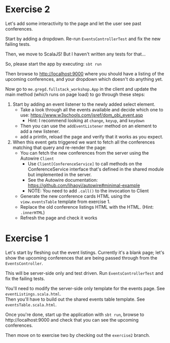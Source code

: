 # Exercise 2
Let's add some interactivity to the page and let the user see past conferences.

Start by adding a dropdown. Re-run `EventsControllerTest` and fix the new failing tests.

Then, we move to ScalaJS! But I haven't written any tests for that...

So, please start the app by executing:
`sbt run`

Then browse to [http://localhost:9000](http://localhost:9000) where you should have a listing of the upcoming conferences, and your dropdown which doesn't do anything yet.

Now go to `me.gregd.fullstack_workshop.App` in the client and update the main method (which runs on page load) to go through these steps:

1. Start by adding an event listener to the newly added select element.
    * Take a look through all the events available and decide which one to use: https://www.w3schools.com/jsref/dom_obj_event.asp
        * Hint: I recommend looking at `change`, `keyup`, and `keydown`
    * Then you can use the `addEventListener` method on an element to add a new listener.
    * add a println, reload the page and verify that it works as you expect.
2. When this event gets triggered we want to fetch all the conferences matching that query and re-render the page:
    * You can fetch the new conferences from the server using the Autowire `Client`
        * Use `Client[ConferenceService]` to call methods on the ConferenceService interface that's defined in the shared module but implemented in the server. 
        * See the Autowire documentation: https://github.com/lihaoyi/autowire#minimal-example
        * NOTE: You need to add `.call()` to the invocation to Client 
    * Generate the new conference cards HTML using the `view.eventsTable` template from exercise 1.
    * Replace the old conference listings HTML with the HTML. (Hint: `.innerHTML`)
    * Refresh the page and check it works
    
    
    
    
    

# Exercise 1

Let's start by fleshing out the event listings. Currently it's a blank page; let's show the upcoming conferences that are being passed through from the `EventsController`.  

 
This will be server-side only and test driven. Run `EventsControllerTest` and fix the failing tests.  

You'll need to modify the server-side only template for the events page. See `eventListings.scala.html`.  
Then you'll have to build out the shared events table template. See `eventsTable.scala.html`.

Once you're done, start up the application with `sbt run`, browse to http://localhost:9000 and check that you can see the upcoming conferences.

Then move on to exercise two by checking out the `exercise2` branch.